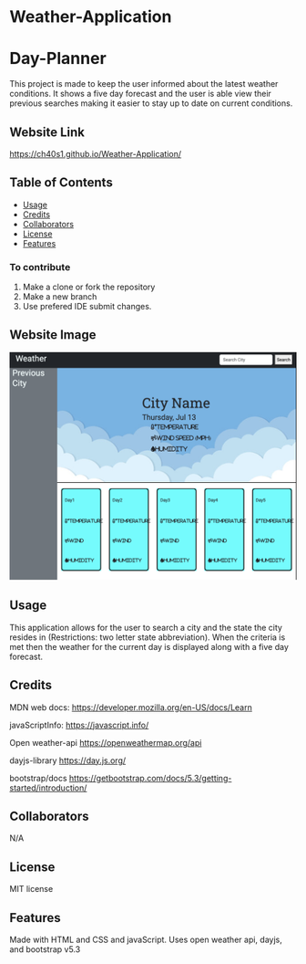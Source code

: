 # Weather-Application
# Day-Planner
This project is made to keep the user informed about the latest weather conditions. It shows a five day forecast and the user is able view their previous searches making it easier to stay up to date on current conditions.

## Website Link 
https://ch40s1.github.io/Weather-Application/

## Table of Contents
* [Usage](#usage)
* [Credits](#credits)
* [Collaborators](#collaborators)
* [License](#license)
* [Features](#features)

### To contribute
1. Make a clone or fork the repository
2. Make a new branch 
3. Use prefered IDE submit changes.


## Website Image  

  ![(Weather-app)](./assets/Screenshot%202023-07-13%20at%201.53.05%20PM.png)

## Usage
This application allows for the user to search a city and the state the city resides in (Restrictions: two letter state abbreviation). When the criteria is met then the weather for the current day is displayed along with a five day forecast.

## Credits
MDN web docs:
https://developer.mozilla.org/en-US/docs/Learn

javaScriptInfo: 
https://javascript.info/

Open weather-api
https://openweathermap.org/api

dayjs-library
https://day.js.org/

bootstrap/docs
https://getbootstrap.com/docs/5.3/getting-started/introduction/


## Collaborators
N/A

## License
MIT license

## Features
Made with HTML and CSS and javaScript.
Uses open weather api, dayjs, and bootstrap v5.3